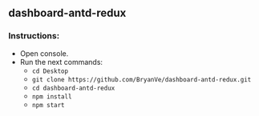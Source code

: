 ## dashboard-antd-redux

### Instructions:

- Open console.
- Run the next commands:
  - `cd Desktop`
  - `git clone https://github.com/BryanVe/dashboard-antd-redux.git`
  - `cd dashboard-antd-redux`
  - `npm install`
  - `npm start`
